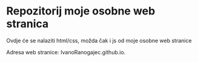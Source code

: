 # Repozitorij moje osobne web stranica 

Ovdje će se nalaziti html/css, možda čak i js od moje osobne web stranice

Adresa web stranice: IvanoRanogajec.github.io.